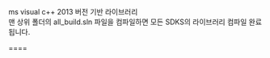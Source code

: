 ms visual c++ 2013 버전 기반 라이브러리<BR>
맨 상위 폴더의 all_build.sln 파일을 컴파일하면 모든 SDKS의 라이브러리 컴파일 완료됩니다.

====
